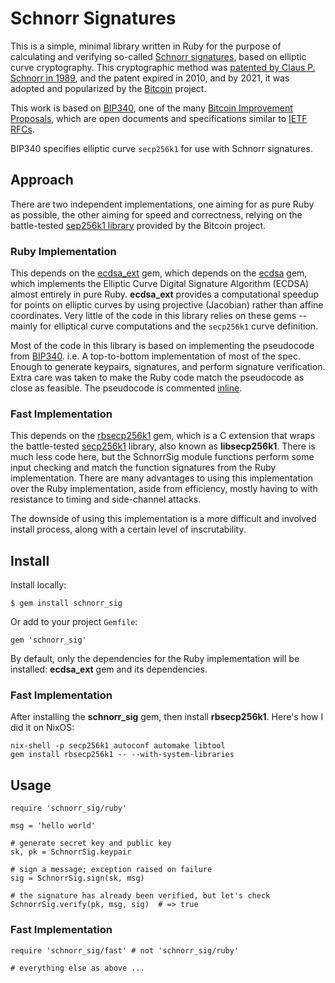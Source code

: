 # Schnorr Signatures

This is a simple, minimal library written in Ruby for the purpose of
calculating and verifying so-called
[Schnorr signatures](https://en.wikipedia.org/wiki/Schnorr_signature),
based on elliptic curve cryptography.  This cryptographic method was
[patented by Claus P. Schnorr in 1989](https://patents.google.com/patent/US4995082),
and the patent expired in 2010, and by 2021, it was adopted and popularized
by the [Bitcoin](https://en.wikipedia.org/wiki/Bitcoin) project.

This work is based on [BIP340](https://bips.xyz/340), one of the many
[Bitcoin Improvement Proposals](https://bips.xyz/), which are open documents
and specifications similar to
[IETF RFCs](https://en.wikipedia.org/wiki/Request_for_Comments).

BIP340 specifies elliptic curve `secp256k1` for use with Schnorr signatures.

## Approach

There are two independent implementations, one aiming for as pure Ruby as
possible, the other aiming for speed and correctness, relying on the
battle-tested [sep256k1 library](https://github.com/bitcoin-core/secp256k1)
provided by the Bitcoin project.

### Ruby Implementation

This depends on the [ecdsa_ext](https://github.com/azuchi/ruby_ecdsa_ext)
gem, which depends on the
[ecdsa](https://github.com/DavidEGrayson/ruby_ecdsa/) gem,
which implements the Elliptic Curve Digital Signature Algorithm (ECDSA)
almost entirely in pure Ruby.  **ecdsa_ext** provides a computational
speedup for points on elliptic curves by using projective (Jacobian) rather
than affine coordinates.  Very little of the code in this library relies
on these gems -- mainly for elliptical curve computations and the `secp256k1`
curve definition.

Most of the code in this library is based on implementing the pseudocode
from [BIP340](https://bips.xyz/340).  i.e. A top-to-bottom implementation
of most of the spec.  Enough to generate keypairs, signatures, and perform
signature verification.  Extra care was taken to make the Ruby code match
the pseudocode as close as feasible.  The pseudocode is commented
[inline](lib/schnorr_sig/ruby.rb).

### Fast Implementation

This depends on the [rbsecp256k1](https://github.com/etscrivner/rbsecp256k1)
gem, which is a C extension that wraps the battle-tested
[secp256k1](https://github.com/bitcoin-core/secp256k1) library, also known
as **libsecp256k1**.  There is much less code here, but the SchnorrSig module
functions perform some input checking and match the function signatures from
the Ruby implementation.  There are many advantages to using this
implementation over the Ruby implementation, aside from efficiency,
mostly having to with resistance to timing and side-channel attacks.

The downside of using this implementation is a more difficult and involved
install process, along with a certain level of inscrutability.

## Install

Install locally:

```
$ gem install schnorr_sig
```

Or add to your project `Gemfile`:

```
gem 'schnorr_sig'
```

By default, only the dependencies for the Ruby implementation will be
installed: **ecdsa_ext** gem and its dependencies.

### Fast Implementation

After installing the **schnorr_sig** gem, then install **rbsecp256k1**.
Here's how I did it on NixOS:

```
nix-shell -p secp256k1 autoconf automake libtool
gem install rbsecp256k1 -- --with-system-libraries
```

## Usage

```
require 'schnorr_sig/ruby'

msg = 'hello world'

# generate secret key and public key
sk, pk = SchnorrSig.keypair

# sign a message; exception raised on failure
sig = SchnorrSig.sign(sk, msg)

# the signature has already been verified, but let's check
SchnorrSig.verify(pk, msg, sig)  # => true
```

### Fast Implementation

```
require 'schnorr_sig/fast' # not 'schnorr_sig/ruby'

# everything else as above ...
```
